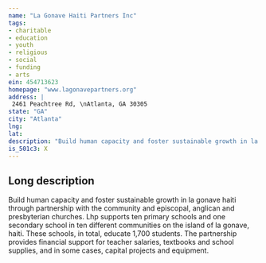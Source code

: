 ```yaml
---
name: "La Gonave Haiti Partners Inc"
tags:
- charitable
- education
- youth
- religious
- social
- funding
- arts
ein: 454713623
homepage: "www.lagonavepartners.org"
address: |
 2461 Peachtree Rd, \nAtlanta, GA 30305
state: "GA"
city: "Atlanta"
lng: 
lat: 
description: "Build human capacity and foster sustainable growth in la gonave haiti through partnership with the community and episcopal, anglican and presbyterian churches. "
is_501c3: X
---
```


## Long description

Build human capacity and foster sustainable growth in la gonave haiti through partnership with the community and episcopal, anglican and presbyterian churches. Lhp supports ten primary schools and one secondary school in ten different communities on the island of la gonave, haiti. These schools, in total, educate 1,700 students. The partnership provides financial support for teacher salaries, textbooks and school supplies, and in some cases, capital projects and equipment. 
